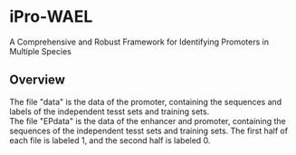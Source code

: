 # iPro-WAEL

A Comprehensive and Robust Framework for Identifying Promoters in Multiple Species

## Overview
 
The file "data" is the data of the promoter, containing the sequences and labels of the independent tesst sets and training sets.  
The file "EPdata" is the data of the enhancer and promoter, containing the sequences of the independent tesst sets and training sets. The first half of each file is labeled 1, and the second half is labeled 0.
